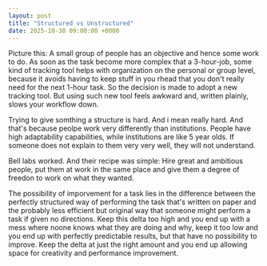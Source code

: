 ```yaml
---
layout: post
title: "Structured vs Unstructured"
date: 2025-10-30 09:00:00 +0000
---
```


Picture this:
A small group of people has an objective and hence some work to do. As soon as the task become more complex that a 3-hour-job, some kind of tracking tool helps with organization on the personal or group level, because it avoids having to keep stuff in you rhead that you don't really need for the next 1-hour task. So the decision is made to adopt a new tracking tool. But using such new tool feels awkward and, written plainly, slows your workflow down.

Trying to give somthing a structure is hard. And i mean really hard. And that's because peolpe work very differently than institutions. People have high adaptability capabilities, while institutions are like 5 year olds. If someone does not explain to them very very well, they will not understand.

Bell labs worked. And their recipe was simple: Hire great and ambitious people, put them at work in the same place and give them a degree of freedon to work on what they wanted.

The possibility of imporvement for a task lies in the difference between the perfectly structured way of performing the task that's written on paper and the probably less efficient but original way that someone might perform a task if given no directions.
Keep this delta too high and you end up with a mess where noone knows what they are doing and why, keep it too low and you end up with perfectly predictable results, but that have no possibility to improve.
Keep the delta at just the right amount and you end up allowing space for creativity and performance improvement.

